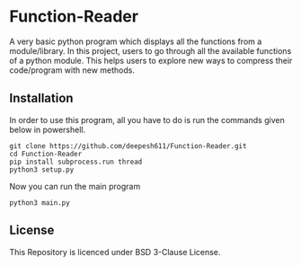 # Function-Reader

A very basic python program which displays all the functions from a module/library. In this project, users to go through all the available functions of a python module. This helps users to explore new ways to compress their code/program with new methods.


## Installation

In order to use this program, all you have to do is run the commands given below in powershell.

```
git clone https://github.com/deepesh611/Function-Reader.git
cd Function-Reader
pip install subprocess.run thread
python3 setup.py
```

Now you can run the main program
```
python3 main.py
```


## License

This Repository is licenced under BSD 3-Clause License.
